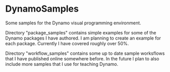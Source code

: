 DynamoSamples
=============

Some samples for the Dynamo visual programming environment.

Directory "package_samples" contains simple examples for some of the Dynamo packages I have authored. I am planning to create an example for each package. Currently I have covered roughly over 50%.

Directory "workflow_samples" contains some up to date sample worksflows that I have published online somewhere before. In the future I plan to also include more samples that I use for teaching Dynamo.
